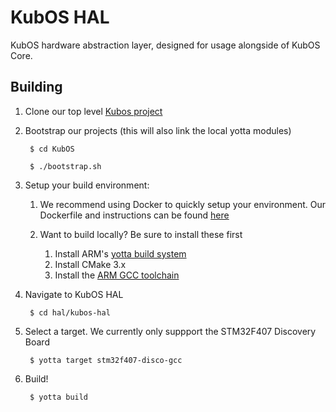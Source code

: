 # KubOS HAL

KubOS hardware abstraction layer, designed for usage alongside of KubOS Core.

## Building

1. Clone our top level [Kubos project](https://github.com/openkosmosorg/KubOS)

2. Bootstrap our projects (this will also link the local yotta modules)

        $ cd KubOS

        $ ./bootstrap.sh

3. Setup your build environment:

    1. We recommend using Docker to quickly setup your environment. Our Dockerfile and instructions can be found [here](https://github.com/openkosmosorg/KubOS-rt)

    2. Want to build locally? Be sure to install these first

        1. Install ARM's [yotta build system](http://yottadocs.mbed.com/#installing)
        2. Install CMake 3.x
        3. Install the [ARM GCC toolchain](https://github.com/RIOT-OS/RIOT/wiki/Family:-ARM)

4. Navigate to KubOS HAL

        $ cd hal/kubos-hal

5. Select a target. We currently only suppport the STM32F407 Discovery Board

        $ yotta target stm32f407-disco-gcc

6. Build!

        $ yotta build
